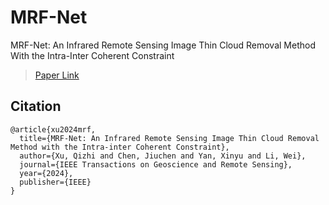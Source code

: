 # MRF-Net

MRF-Net: An Infrared Remote Sensing Image Thin Cloud Removal Method With the Intra-Inter Coherent Constraint

> [Paper Link](https://ieeexplore.ieee.org/abstract/document/10706118)



## Citation

```
@article{xu2024mrf,
  title={MRF-Net: An Infrared Remote Sensing Image Thin Cloud Removal Method with the Intra-inter Coherent Constraint},
  author={Xu, Qizhi and Chen, Jiuchen and Yan, Xinyu and Li, Wei},
  journal={IEEE Transactions on Geoscience and Remote Sensing},
  year={2024},
  publisher={IEEE}
}
```

